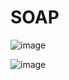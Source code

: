# SOAP

![image](https://github.com/user-attachments/assets/5cb7764f-f839-4bfa-915d-73e9f03bb6c9)


![image](https://github.com/user-attachments/assets/cc036c20-5e62-4630-8a67-d868981dce27)

